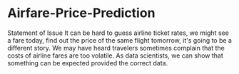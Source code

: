 # Airfare-Price-Prediction
Statement of Issue It can be hard to guess airline ticket rates, we might see a fare today, find out the price of the same flight tomorrow, it's going to be a different story. We may have heard travelers sometimes complain that the costs of airline fares are too volatile. As data scientists, we can show that something can be expected provided the correct data.
